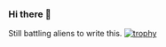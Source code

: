 ### Hi there 👋
Still battling aliens to write this. 
 [![trophy](https://github-profile-trophy.vercel.app/prathamagrawal=ryo-ma&theme=onedark)](https://github.com/ryo-ma/github-profile-trophy)
<!--
**prathamagrawal/prathamagrawal** is a ✨ _special_ ✨ repository because its `README.md` (this file) appears on your GitHub profile.

Here are some ideas to get you started:

- 🔭 I’m currently working on ...
- 🌱 I’m currently learning ...
- 👯 I’m looking to collaborate on ...
- 🤔 I’m looking for help with ...
- 💬 Ask me about ...
- 📫 How to reach me: ...
- 😄 Pronouns: ...
- ⚡ Fun fact: ...
-->
